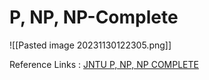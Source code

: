 # P, NP, NP-Complete

![[Pasted image 20231130122305.png]]

Reference Links : [JNTU P, NP, NP COMPLETE](https://www.jntua.ac.in/gate-online-classes/registration/downloads/material/a159262902029.pdf)

